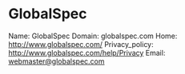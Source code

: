 
# GlobalSpec

Name: GlobalSpec
Domain: globalspec.com
Home: http://www.globalspec.com/
Privacy_policy: http://www.globalspec.com/help/Privacy
Email: webmaster@globalspec.com
